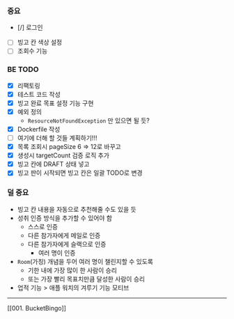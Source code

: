 ### 중요
- [/] 로그인
- [ ] 빙고 칸 색상 설정
- [ ] 조회수 기능

### BE TODO
- [x] 리팩토링
- [x] 테스트 코드 작성
- [x] 빙고 완료 목표 설정 기능 구현
- [x] 예외 정의
	- `ResourceNotFoundException` 만 있으면 될 듯?
- [x] Dockerfile 작성
- [ ] 여기에 더해 할 것들 계획하기!!!
- [x] 목록 조회시 pageSize 6 => 12로 바꾸고
- [x] 생성시 targetCount 검증 로직 추가
- [x] 빙고 칸에 DRAFT 상태 넣고
- [x] 빙고 판이 시작되면 빙고 칸은 일괄 TODO로 변경
### 덜 중요
- 빙고 칸 내용을 자동으로 추천해줄 수도 있을 듯
- 성취 인증 방식을 추가할 수 있어야 함
	- 스스로 인증
	- 다른 참가자에게 메일로 인증
	- 다른 참가자에게 슬랙으로 인증
		- 여러 명이 인증
- `Room`(가칭) 개념을 두어 여러 명이 챌린지할 수 있도록
	- 기한 내에 가장 많이 한 사람이 승리
	- 또는 가장 빨리 목표치만큼 달성한 사람이 승리
- 업적 기능 > 애플 워치의 겨루기 기능 모티브

---
[[001. BucketBingo]]